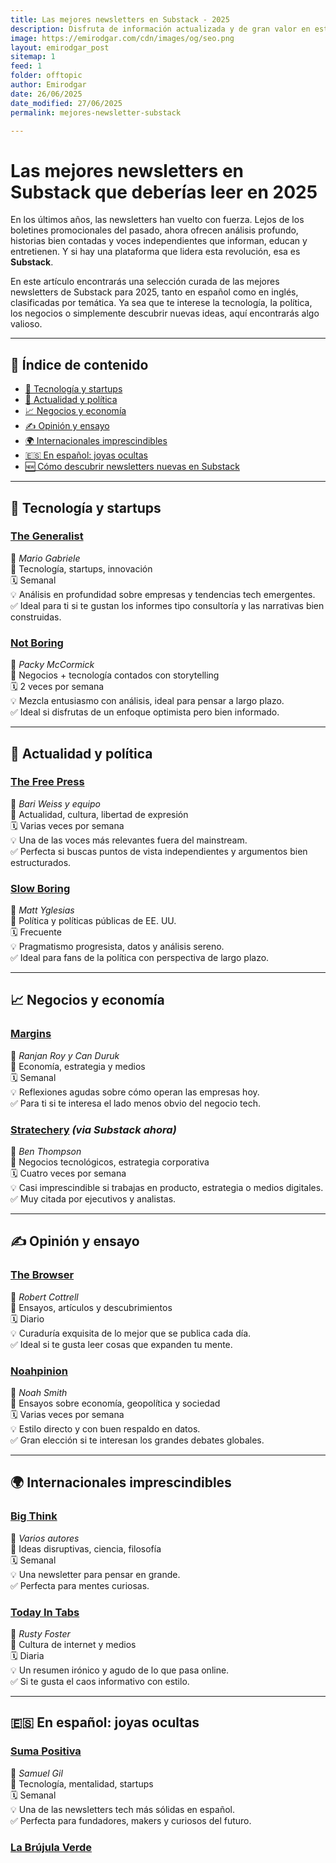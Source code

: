 ```yaml
---
title: Las mejores newsletters en Substack - 2025
description: Disfruta de información actualizada y de gran valor en esta plataforma.
image: https://emirodgar.com/cdn/images/og/seo.png
layout: emirodgar_post
sitemap: 1
feed: 1
folder: offtopic
author: Emirodgar
date: 26/06/2025
date_modified: 27/06/2025
permalink: mejores-newsletter-substack

---
```

# Las mejores newsletters en Substack que deberías leer en 2025

En los últimos años, las newsletters han vuelto con fuerza. Lejos de los boletines promocionales del pasado, ahora ofrecen análisis profundo, historias bien contadas y voces independientes que informan, educan y entretienen. Y si hay una plataforma que lidera esta revolución, esa es **Substack**.

En este artículo encontrarás una selección curada de las mejores newsletters de Substack para 2025, tanto en español como en inglés, clasificadas por temática. Ya sea que te interese la tecnología, la política, los negocios o simplemente descubrir nuevas ideas, aquí encontrarás algo valioso.

---

## 🧭 Índice de contenido

- [🧠 Tecnología y startups](#tecnología-y-startups)  
- [📰 Actualidad y política](#actualidad-y-política)  
- [📈 Negocios y economía](#negocios-y-economía)  
- [✍️ Opinión y ensayo](#opinión-y-ensayo)  
- [🌍 Internacionales imprescindibles](#internacionales-imprescindibles)  
- [🇪🇸 En español: joyas ocultas](#en-español-joyas-ocultas)  
- [🆕 Cómo descubrir newsletters nuevas en Substack](#cómo-descubrir-newsletters-nuevas-en-substack)  

---

## 🧠 Tecnología y startups

### **[The Generalist](https://www.readthegeneralist.com/)**  
📍 *Mario Gabriele*  
💬 Tecnología, startups, innovación  
🗓️ Semanal  
💡 Análisis en profundidad sobre empresas y tendencias tech emergentes.  
✅ Ideal para ti si te gustan los informes tipo consultoría y las narrativas bien construidas.

### **[Not Boring](https://www.notboring.co/)**  
📍 *Packy McCormick*  
💬 Negocios + tecnología contados con storytelling  
🗓️ 2 veces por semana  
💡 Mezcla entusiasmo con análisis, ideal para pensar a largo plazo.  
✅ Ideal si disfrutas de un enfoque optimista pero bien informado.

---

## 📰 Actualidad y política

### **[The Free Press](https://www.thefp.com/)**  
📍 *Bari Weiss y equipo*  
💬 Actualidad, cultura, libertad de expresión  
🗓️ Varias veces por semana  
💡 Una de las voces más relevantes fuera del mainstream.  
✅ Perfecta si buscas puntos de vista independientes y argumentos bien estructurados.

### **[Slow Boring](https://www.slowboring.com/)**  
📍 *Matt Yglesias*  
💬 Política y políticas públicas de EE. UU.  
🗓️ Frecuente  
💡 Pragmatismo progresista, datos y análisis sereno.  
✅ Ideal para fans de la política con perspectiva de largo plazo.

---

## 📈 Negocios y economía

### **[Margins](https://www.readmargins.com/)**  
📍 *Ranjan Roy y Can Duruk*  
💬 Economía, estrategia y medios  
🗓️ Semanal  
💡 Reflexiones agudas sobre cómo operan las empresas hoy.  
✅ Para ti si te interesa el lado menos obvio del negocio tech.

### **[Stratechery](https://stratechery.com/)** *(via Substack ahora)*  
📍 *Ben Thompson*  
💬 Negocios tecnológicos, estrategia corporativa  
🗓️ Cuatro veces por semana  
💡 Casi imprescindible si trabajas en producto, estrategia o medios digitales.  
✅ Muy citada por ejecutivos y analistas.

---

## ✍️ Opinión y ensayo

### **[The Browser](https://thebrowser.com/)**  
📍 *Robert Cottrell*  
💬 Ensayos, artículos y descubrimientos  
🗓️ Diario  
💡 Curaduría exquisita de lo mejor que se publica cada día.  
✅ Ideal si te gusta leer cosas que expanden tu mente.

### **[Noahpinion](https://www.noahpinion.blog/)**  
📍 *Noah Smith*  
💬 Ensayos sobre economía, geopolítica y sociedad  
🗓️ Varias veces por semana  
💡 Estilo directo y con buen respaldo en datos.  
✅ Gran elección si te interesan los grandes debates globales.

---

## 🌍 Internacionales imprescindibles

### **[Big Think](https://bigthink.com/newsletter/)**  
📍 *Varios autores*  
💬 Ideas disruptivas, ciencia, filosofía  
🗓️ Semanal  
💡 Una newsletter para pensar en grande.  
✅ Perfecta para mentes curiosas.

### **[Today In Tabs](https://todayintabs.com/)**  
📍 *Rusty Foster*  
💬 Cultura de internet y medios  
🗓️ Diaria  
💡 Un resumen irónico y agudo de lo que pasa online.  
✅ Si te gusta el caos informativo con estilo.

---

## 🇪🇸 En español: joyas ocultas

### **[Suma Positiva](https://sumapositiva.substack.com/)**  
📍 *Samuel Gil*  
💬 Tecnología, mentalidad, startups  
🗓️ Semanal  
💡 Una de las newsletters tech más sólidas en español.  
✅ Perfecta para fundadores, makers y curiosos del futuro.

### **[La Brújula Verde](h)**



